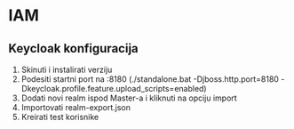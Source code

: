 # IAM

## Keycloak konfiguracija

1) Skinuti i instalirati verziju
2) Podesiti startni port na :8180 (./standalone.bat -Djboss.http.port=8180 -Dkeycloak.profile.feature.upload_scripts=enabled)
3) Dodati novi realm ispod Master-a i kliknuti na opciju import
4) Importovati realm-export.json
5) Kreirati test korisnike
